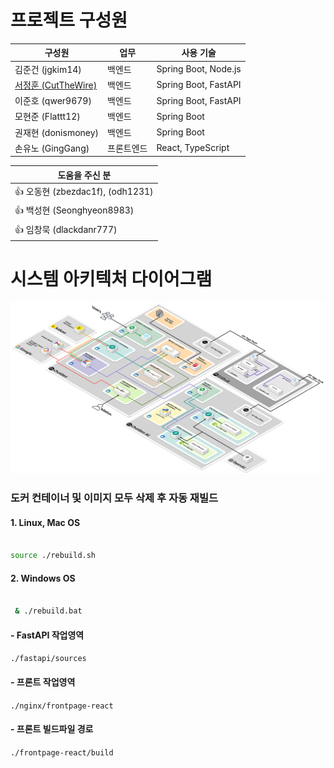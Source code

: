 # 프로젝트 구성원

| 구성원 | 업무 | 사용 기술 |  
|--------|--------|------------|  
| 김준건 (jgkim14) | 백엔드 | Spring Boot, Node.js |  
| [서정훈 (CutTheWire)](https://github.com/CutTheWire) | 백엔드 | Spring Boot, FastAPI |  
| 이준호 (qwer9679) | 백엔드 | Spring Boot, FastAPI |  
| 모현준 (Flattt12) | 백엔드 | Spring Boot |  
| 권재현 (donismoney) | 백엔드 | Spring Boot |  
| 손유노 (GingGang) | 프론트엔드 | React, TypeScript |

| 도움을 주신 분 |
|--------|  
| 👍 오동현 (zbezdac1f), (odh1231) |  
| 👍 백성현 (Seonghyeon8983) |
| 👍 임창묵 (dlackdanr777) | 

# 시스템 아키텍처 다이어그램
![System-Architecture-Diagram-ChatBot](/images/System-Architecture-Diagram-ChatBot.webp)

### 도커 컨테이너 및 이미지 모두 삭제 후 자동 재빌드

#### 1. Linux, Mac OS
```bash

source ./rebuild.sh
```

#### 2. Windows OS
```bash

 & ./rebuild.bat
```

#### - FastAPI 작업영역
`./fastapi/sources`
#### - 프론트 작업영역
`./nginx/frontpage-react`
#### - 프론트 빌드파일 경로
`./frontpage-react/build`
